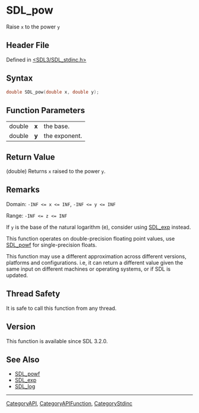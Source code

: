 # SDL_pow

Raise `x` to the power `y`

## Header File

Defined in [<SDL3/SDL_stdinc.h>](https://github.com/libsdl-org/SDL/blob/main/include/SDL3/SDL_stdinc.h)

## Syntax

```c
double SDL_pow(double x, double y);
```

## Function Parameters

|        |       |               |
| ------ | ----- | ------------- |
| double | **x** | the base.     |
| double | **y** | the exponent. |

## Return Value

(double) Returns `x` raised to the power `y`.

## Remarks

Domain: `-INF <= x <= INF`, `-INF <= y <= INF`

Range: `-INF <= z <= INF`

If `y` is the base of the natural logarithm (e), consider using
[SDL_exp](SDL_exp) instead.

This function operates on double-precision floating point values, use
[SDL_powf](SDL_powf) for single-precision floats.

This function may use a different approximation across different versions,
platforms and configurations. i.e, it can return a different value given
the same input on different machines or operating systems, or if SDL is
updated.

## Thread Safety

It is safe to call this function from any thread.

## Version

This function is available since SDL 3.2.0.

## See Also

- [SDL_powf](SDL_powf)
- [SDL_exp](SDL_exp)
- [SDL_log](SDL_log)






----
[CategoryAPI](CategoryAPI), [CategoryAPIFunction](CategoryAPIFunction), [CategoryStdinc](CategoryStdinc)

